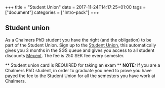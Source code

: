 +++
title =  "Student Union"
date = 2017-11-24T14:17:25+01:00
tags = ["document"]
categories = ["Intro-pack"]
+++


## Student union
As a Chalmers PhD student you have the right (and the obligation) to be part of the Student Union. 
Sign up to the [Student Union](http://medlem.chs.chalmers.se), this automatically gives you 3 months in the SGS queue 
and gives you access to all student discounts [Mecent](https://mecenat.com/se/). 
The fee is 250 SEK fee every semester. 

** Student union card is REQUIRED for taking an exam **
**NOTE:** If you are a Chalmers PhD student, in order to graduate you need to prove you have payed the fee to the Student Union for all the semesters you have work at Chalmers. 
